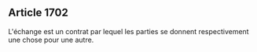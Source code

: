 Article 1702
----
L'échange est un contrat par lequel les parties se donnent respectivement une
chose pour une autre.
